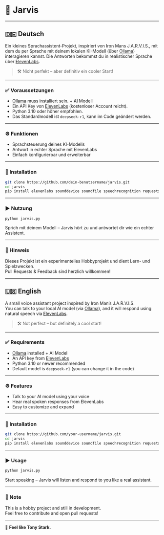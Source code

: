 # 🤖 Jarvis

---

## 🇩🇪 Deutsch

Ein kleines Sprachassistent-Projekt, inspiriert von Iron Mans J.A.R.V.I.S., mit dem du per Sprache mit deinem lokalen KI-Modell (über [Ollama](https://ollama.com/)) interagieren kannst. Die Antworten bekommst du in realistischer Sprache über [ElevenLabs](https://www.elevenlabs.io/).

> 🛠️ Nicht perfekt – aber definitiv ein cooler Start!

---

### ✅ Voraussetzungen

- [Ollama](https://ollama.com/) muss installiert sein. + AI Modell
- Ein API Key von [ElevenLabs](https://www.elevenlabs.io/) (kostenloser Account reicht).
- Python 3.10 oder höher empfohlen.
- Das Standardmodell ist `deepseek-r1`, kann im Code geändert werden.

---

### ⚙️ Funktionen

- Sprachsteuerung deines KI-Modells
- Antwort in echter Sprache mit ElevenLabs
- Einfach konfigurierbar und erweiterbar

---

### 🚀 Installation

```bash
git clone https://github.com/dein-benutzername/jarvis.git
cd jarvis
pip install elevenlabs sounddevice soundfile speechrecognition requests
```

---

### ▶️ Nutzung

```bash
python jarvis.py
```

Sprich mit deinem Modell – Jarvis hört zu und antwortet dir wie ein echter Assistent.

---

### 📌 Hinweis

Dieses Projekt ist ein experimentelles Hobbyprojekt und dient Lern- und Spielzwecken.  
Pull Requests & Feedback sind herzlich willkommen!

---

## 🇺🇸 English

A small voice assistant project inspired by Iron Man’s J.A.R.V.I.S.  
You can talk to your local AI model (via [Ollama](https://ollama.com/)), and it will respond using natural speech via [ElevenLabs](https://www.elevenlabs.io/).

> 🛠️ Not perfect – but definitely a cool start!

---

### ✅ Requirements

- [Ollama](https://ollama.com/) installed + AI Model
- An API key from [ElevenLabs](https://www.elevenlabs.io/)
- Python 3.10 or newer recommended
- Default model is `deepseek-r1` (you can change it in the code)

---

### ⚙️ Features

- Talk to your AI model using your voice
- Hear real spoken responses from ElevenLabs
- Easy to customize and expand

---

### 🚀 Installation

```bash
git clone https://github.com/your-username/jarvis.git
cd jarvis
pip install elevenlabs sounddevice soundfile speechrecognition requests
```

---

### ▶️ Usage

```bash
python jarvis.py
```

Start speaking – Jarvis will listen and respond to you like a real assistant.

---

### 📌 Note

This is a hobby project and still in development.  
Feel free to contribute and open pull requests!

---

🦾 **Feel like Tony Stark.**
